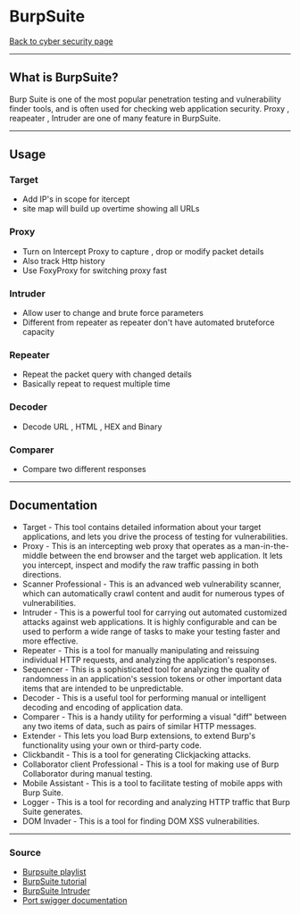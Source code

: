 # BurpSuite
[Back to cyber security page](index.md)
- --
## What is BurpSuite?
Burp Suite is one of the most popular penetration testing and vulnerability finder tools, and is often used for checking web application security. Proxy , reapeater , Intruder are one of many feature in BurpSuite.
- --
## Usage
### Target
- Add IP's in scope for itercept
- site map will build up overtime showing all URLs 
### Proxy 
- Turn on Intercept Proxy to capture , drop  or modify packet details
- Also track Http history
- Use FoxyProxy for switching proxy fast
### Intruder
- Allow user to change and brute force parameters
- Different from repeater as repeater don't have automated bruteforce capacity
### Repeater
- Repeat the packet query with changed details
- Basically repeat to request multiple time
### Decoder
- Decode URL , HTML , HEX and Binary
### Comparer
- Compare two different responses
- --
## Documentation
- Target - This tool contains detailed information about your target applications, and lets you drive the process of testing for vulnerabilities.
- Proxy - This is an intercepting web proxy that operates as a man-in-the-middle between the end browser and the target web application. It lets you intercept, inspect and modify the raw traffic passing in both directions.
- Scanner Professional - This is an advanced web vulnerability scanner, which can automatically crawl content and audit for numerous types of vulnerabilities.
- Intruder - This is a powerful tool for carrying out automated customized attacks against web applications. It is highly configurable and can be used to perform a wide range of tasks to make your testing faster and more effective.
- Repeater - This is a tool for manually manipulating and reissuing individual HTTP requests, and analyzing the application's responses.
- Sequencer - This is a sophisticated tool for analyzing the quality of randomness in an application's session tokens or other important data items that are intended to be unpredictable.
- Decoder - This is a useful tool for performing manual or intelligent decoding and encoding of application data.
- Comparer - This is a handy utility for performing a visual "diff" between any two items of data, such as pairs of similar HTTP messages.
- Extender - This lets you load Burp extensions, to extend Burp's functionality using your own or third-party code.
- Clickbandit - This is a tool for generating Clickjacking attacks.
- Collaborator client Professional - This is a tool for making use of Burp Collaborator during manual testing.
- Mobile Assistant - This is a tool to facilitate testing of mobile apps with Burp Suite.
- Logger - This is a tool for recording and analyzing HTTP traffic that Burp Suite generates.
- DOM Invader - This is a tool for finding DOM XSS vulnerabilities.
- --
### Source
- [Burpsuite playlist](https://www.youtube.com/playlist?list=PLoX0sUafNGbH9bmbIANk3D50FNUmuJIF3)
- [BurpSuite tutorial](https://youtu.be/G3hpAeoZ4ek)
- [BurpSuite Intruder](https://youtu.be/ZUKvet_BsoY)
- [Port swigger documentation](https://portswigger.net/burp/documentation/desktop/tools)